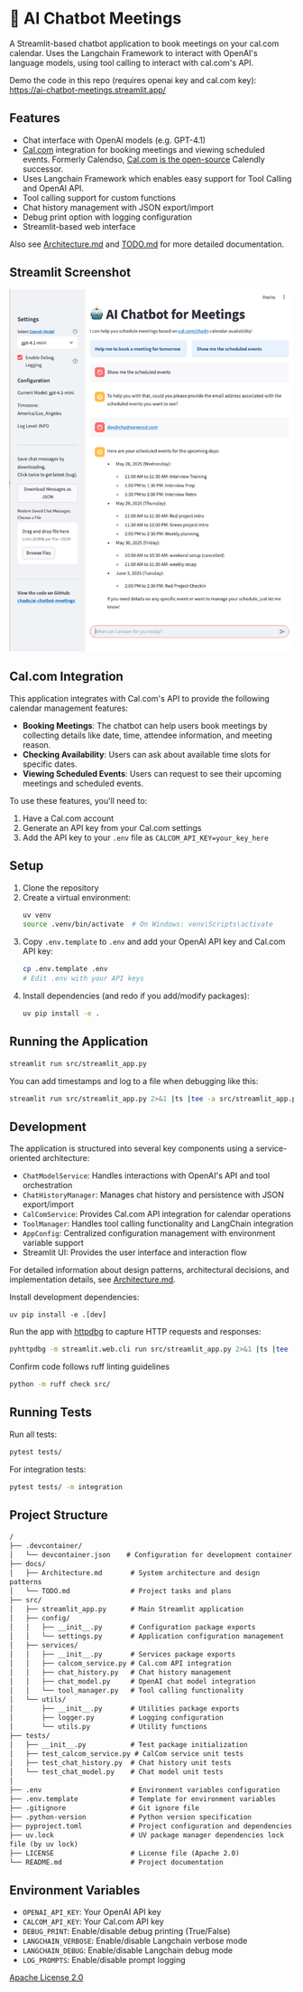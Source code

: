 # 💬 AI Chatbot Meetings

A Streamlit-based chatbot application to book meetings on your cal.com calendar.
Uses the Langchain Framework to interact with OpenAI's language models, using tool calling to interact with cal.com's API.

Demo the code in this repo (requires openai key and cal.com key): https://ai-chatbot-meetings.streamlit.app/

## Features

-   Chat interface with OpenAI models (e.g. GPT-4.1)
-   [Cal.com](https://cal.com) integration for booking meetings and viewing scheduled events.
    Formerly Calendso, [Cal.com is the open-source](https://github.com/calcom/cal.com) Calendly successor.
-   Uses Langchain Framework which enables easy support for Tool Calling and OpenAI API.
-   Tool calling support for custom functions
-   Chat history management with JSON export/import
-   Debug print option with logging configuration
-   Streamlit-based web interface

Also see [Architecture.md](docs/Architecture.md) and [TODO.md](docs/TODO.md) for more detailed documentation.

## Streamlit Screenshot

![Streamlit Screenshot 2025-05-28](docs/ai-chatbot-meetings-2025-05-28.png)

## Cal.com Integration

This application integrates with Cal.com's API to provide the following calendar management features:

-   **Booking Meetings**: The chatbot can help users book meetings by collecting details like date, time, attendee information, and meeting reason.
-   **Checking Availability**: Users can ask about available time slots for specific dates.
-   **Viewing Scheduled Events**: Users can request to see their upcoming meetings and scheduled events.

To use these features, you'll need to:

1. Have a Cal.com account
2. Generate an API key from your Cal.com settings
3. Add the API key to your `.env` file as `CALCOM_API_KEY=your_key_here`

## Setup

1. Clone the repository
2. Create a virtual environment:
    ```bash
    uv venv
    source .venv/bin/activate  # On Windows: venv\Scripts\activate
    ```
3. Copy `.env.template` to `.env` and add your OpenAI API key and Cal.com API key:
    ```bash
    cp .env.template .env
    # Edit .env with your API keys
    ```
4. Install dependencies (and redo if you add/modify packages):
    ```bash
    uv pip install -e .
    ```

## Running the Application

```bash
streamlit run src/streamlit_app.py
```

You can add timestamps and log to a file when debugging like this:

```bash
streamlit run src/streamlit_app.py 2>&1 |ts |tee -a src/streamlit_app.py.log
```

## Development

The application is structured into several key components using a service-oriented architecture:

-   `ChatModelService`: Handles interactions with OpenAI's API and tool orchestration
-   `ChatHistoryManager`: Manages chat history and persistence with JSON export/import
-   `CalComService`: Provides Cal.com API integration for calendar operations
-   `ToolManager`: Handles tool calling functionality and LangChain integration
-   `AppConfig`: Centralized configuration management with environment variable support
-   Streamlit UI: Provides the user interface and interaction flow

For detailed information about design patterns, architectural decisions, and implementation details, see [Architecture.md](docs/Architecture.md).

Install development dependencies:

```
uv pip install -e .[dev]
```

Run the app with [httpdbg](https://github.com/cle-b/httpdbg) to capture HTTP requests and responses:

```bash
pyhttpdbg -m streamlit.web.cli run src/streamlit_app.py 2>&1 |ts |tee -a src/streamlit_app.py.log
```

Confirm code follows ruff linting guidelines

```bash
python -m ruff check src/
```

## Running Tests

Run all tests:

```bash
pytest tests/
```

For integration tests:

```bash
pytest tests/ -m integration
```

## Project Structure

```
/
├── .devcontainer/
│   └── devcontainer.json    # Configuration for development container
├── docs/
│   ├── Architecture.md       # System architecture and design patterns
│   └── TODO.md               # Project tasks and plans
├── src/
│   ├── streamlit_app.py      # Main Streamlit application
│   ├── config/
│   │   ├── __init__.py       # Configuration package exports
│   │   └── settings.py       # Application configuration management
│   ├── services/
│   │   ├── __init__.py       # Services package exports
│   │   ├── calcom_service.py # Cal.com API integration
│   │   ├── chat_history.py   # Chat history management
│   │   ├── chat_model.py     # OpenAI chat model integration
│   │   └── tool_manager.py   # Tool calling functionality
│   └── utils/
│       ├── __init__.py       # Utilities package exports
│       ├── logger.py         # Logging configuration
│       └── utils.py          # Utility functions
├── tests/
│   ├── __init__.py           # Test package initialization
│   ├── test_calcom_service.py # CalCom service unit tests
│   ├── test_chat_history.py  # Chat history unit tests
│   └── test_chat_model.py    # Chat model unit tests
│
├── .env                      # Environment variables configuration
├── .env.template             # Template for environment variables
├── .gitignore                # Git ignore file
├── .python-version           # Python version specification
├── pyproject.toml            # Project configuration and dependencies
├── uv.lock                   # UV package manager dependencies lock file (by uv lock)
├── LICENSE                   # License file (Apache 2.0)
└── README.md                 # Project documentation
```

## Environment Variables

-   `OPENAI_API_KEY`: Your OpenAI API key
-   `CALCOM_API_KEY`: Your Cal.com API key
-   `DEBUG_PRINT`: Enable/disable debug printing (True/False)
-   `LANGCHAIN_VERBOSE`: Enable/disable Langchain verbose mode
-   `LANGCHAIN_DEBUG`: Enable/disable Langchain debug mode
-   `LOG_PROMPTS`: Enable/disable prompt logging

[Apache License 2.0](LICENSE)
